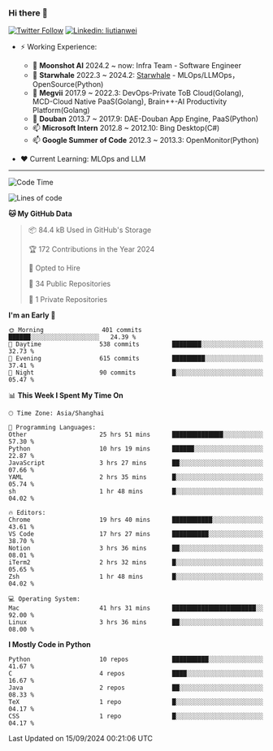 ### Hi there 👋

[![Twitter Follow](https://img.shields.io/twitter/follow/tianweidut?style=social)](https://twitter.com/tianweidut)
[![Linkedin: liutianwei](https://img.shields.io/badge/-liutianwei-blue?style=flat-square&logo=Linkedin&logoColor=white&link=https://www.linkedin.com/in/liutianwei/)](https://www.linkedin.com/in/liutianwei/)

- ⚡ Working Experience:
  - 🔭 **Moonshot AI**  2024.2 ~ now: Infra Team - Software Engineer
  - 🌱 **Starwhale** 2022.3 ~ 2024.2: [Starwhale](https://github.com/star-whale/starwhale) - MLOps/LLMOps，OpenSource(Python)
  - 🌱 **Megvii** 2017.9 ~ 2022.3: DevOps-Private ToB Cloud(Golang), MCD-Cloud Native PaaS(Golang), Brain++-AI Productivity Platform(Golang)
  - 🌱 **Douban** 2013.7 ~ 2017.9: DAE-Douban App Engine, PaaS(Python)
  - 📫 **Microsoft Intern** 2012.8 ~ 2012.10: Bing Desktop(C#)
  - 📫 **Google Summer of Code** 2012.3 ~ 2013.3: OpenMonitor(Python)

- ❤️ Current Learning: MLOps and LLM

---
<!--START_SECTION:waka-->
![Code Time](http://img.shields.io/badge/Code%20Time-6%2C011%20hrs%2033%20mins-blue)

![Lines of code](https://img.shields.io/badge/From%20Hello%20World%20I%27ve%20Written-1.0%20million%20lines%20of%20code-blue)

**🐱 My GitHub Data** 

> 📦 84.4 kB Used in GitHub's Storage 
 > 
> 🏆 172 Contributions in the Year 2024
 > 
> 💼 Opted to Hire
 > 
> 📜 34 Public Repositories 
 > 
> 🔑 1 Private Repositories 
 > 
**I'm an Early 🐤** 

```text
🌞 Morning                401 commits         ██████░░░░░░░░░░░░░░░░░░░   24.39 % 
🌆 Daytime                538 commits         ████████░░░░░░░░░░░░░░░░░   32.73 % 
🌃 Evening                615 commits         █████████░░░░░░░░░░░░░░░░   37.41 % 
🌙 Night                  90 commits          █░░░░░░░░░░░░░░░░░░░░░░░░   05.47 % 
```


📊 **This Week I Spent My Time On** 

```text
🕑︎ Time Zone: Asia/Shanghai

💬 Programming Languages: 
Other                    25 hrs 51 mins      ██████████████░░░░░░░░░░░   57.30 % 
Python                   10 hrs 19 mins      ██████░░░░░░░░░░░░░░░░░░░   22.87 % 
JavaScript               3 hrs 27 mins       ██░░░░░░░░░░░░░░░░░░░░░░░   07.66 % 
YAML                     2 hrs 35 mins       █░░░░░░░░░░░░░░░░░░░░░░░░   05.74 % 
sh                       1 hr 48 mins        █░░░░░░░░░░░░░░░░░░░░░░░░   04.02 % 

🔥 Editors: 
Chrome                   19 hrs 40 mins      ███████████░░░░░░░░░░░░░░   43.61 % 
VS Code                  17 hrs 27 mins      ██████████░░░░░░░░░░░░░░░   38.70 % 
Notion                   3 hrs 36 mins       ██░░░░░░░░░░░░░░░░░░░░░░░   08.01 % 
iTerm2                   2 hrs 32 mins       █░░░░░░░░░░░░░░░░░░░░░░░░   05.65 % 
Zsh                      1 hr 48 mins        █░░░░░░░░░░░░░░░░░░░░░░░░   04.02 % 

💻 Operating System: 
Mac                      41 hrs 31 mins      ███████████████████████░░   92.00 % 
Linux                    3 hrs 36 mins       ██░░░░░░░░░░░░░░░░░░░░░░░   08.00 % 
```

**I Mostly Code in Python** 

```text
Python                   10 repos            ██████████░░░░░░░░░░░░░░░   41.67 % 
C                        4 repos             ████░░░░░░░░░░░░░░░░░░░░░   16.67 % 
Java                     2 repos             ██░░░░░░░░░░░░░░░░░░░░░░░   08.33 % 
TeX                      1 repo              █░░░░░░░░░░░░░░░░░░░░░░░░   04.17 % 
CSS                      1 repo              █░░░░░░░░░░░░░░░░░░░░░░░░   04.17 % 
```




 Last Updated on 15/09/2024 00:21:06 UTC
<!--END_SECTION:waka-->
